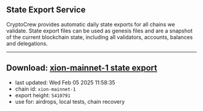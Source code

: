 ## State Export Service
CryptoCrew provides automatic daily state exports for all chains we validate. State export files can be used as genesis files and are a snapshot of the current blockchain state, including all validators, accounts, balances and delegations.

---
**Download: [xion-mainnet-1 state export](https://dl-eu2.ccvalidators.com/SERVICE/xion/xion-mainnet-1_export_5410791.json)**
---

- last updated: Wed Feb 05 2025 11:58:35
- chain id: `xion-mainnet-1`
- export height: `5410791`
- use for: airdrops, local tests, chain recovery

